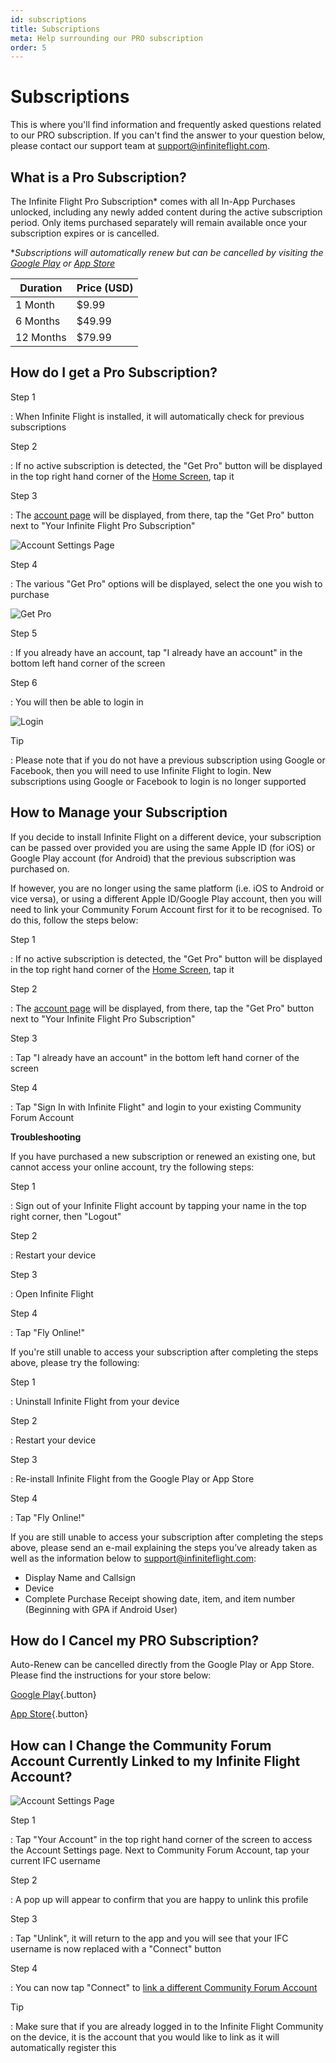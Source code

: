 ```yaml
---
id: subscriptions
title: Subscriptions
meta: Help surrounding our PRO subscription
order: 5
---
```




# Subscriptions

This is where you'll find information and frequently asked questions related to our PRO subscription. If you can't find the answer to your question below, please contact our support team at [support@infiniteflight.com](mailto:support@infiniteflight.com).



## What is a Pro Subscription?

The Infinite Flight Pro Subscription* comes with all In-App Purchases unlocked, including any newly added content during the active subscription period. Only items purchased separately will remain available once your subscription expires or is cancelled.



**Subscriptions will automatically renew but can be cancelled by visiting the [Google Play](https://support.google.com/googleplay/answer/7018481?co=GENIE.Platform%3DAndroid&hl=en) or [App Store](https://support.apple.com/en-gb/HT202039)*



| Duration  | Price (USD) |
| --------- | ----------- |
| 1 Month   | $9.99       |
| 6 Months  | $49.99      |
| 12 Months | $79.99      |



## How do I get a Pro Subscription?



Step 1

: When Infinite Flight is installed, it will automatically check for previous subscriptions



Step 2

: If no active subscription is detected, the "Get Pro" button will be displayed in the top right hand corner of the [Home Screen](/guide/getting-started/home-user-interface/home-screen#home-screen), tap it



Step 3

: The [account page](/guide/getting-started/home-user-interface/settings#account) will be displayed, from there, tap the "Get Pro" button next to "Your Infinite Flight Pro Subscription"



![Account Settings Page](_images/manual/frames/account.jpg)



Step 4

: The various "Get Pro" options will be displayed, select the one you wish to purchase



![Get Pro](_images/manual/frames/get-pro.jpg)



Step 5

: If you already have an account, tap "I already have an account" in the bottom left hand corner of the screen



Step 6

: You will then be able to login in 



![Login](_images/manual/frames/login.jpg)



Tip

: Please note that if you do not have a previous subscription using Google or Facebook, then you will need to use Infinite Flight to login. New subscriptions using Google or Facebook to login is no longer supported



## How to Manage your Subscription

If you decide to install Infinite Flight on a different device, your subscription can be passed over provided you are using the same Apple ID (for iOS) or Google Play account (for Android) that the previous subscription was purchased on.



If however, you are no longer using the same platform (i.e. iOS to Android or vice versa), or using a different Apple ID/Google Play account, then you will need to link your Community Forum Account first for it to be recognised. To do this, follow the steps below:



Step 1

: If no active subscription is detected, the "Get Pro" button will be displayed in the top right hand corner of the [Home Screen](/guide/getting-started/home-user-interface/home-screen#home-screen), tap it



Step 2

: The [account page](/guide/getting-started/home-user-interface/settings#account) will be displayed, from there, tap the "Get Pro" button next to "Your Infinite Flight Pro Subscription"



Step 3

: Tap "I already have an account" in the bottom left hand corner of the screen



Step 4

: Tap "Sign In with Infinite Flight" and login to your existing Community Forum Account



**Troubleshooting**

If you have purchased a new subscription or renewed an existing one, but cannot access your online account, try the following steps:



Step 1

: Sign out of your Infinite Flight account by tapping your name in the top right corner, then "Logout"



Step 2

: Restart your device



Step 3

: Open Infinite Flight



Step 4

: Tap "Fly Online!"



If you're still unable to access your subscription after completing the steps above, please try the following:



Step 1

: Uninstall Infinite Flight from your device



Step 2

: Restart your device



Step 3

: Re-install Infinite Flight from the Google Play or App Store 



Step 4

: Tap "Fly Online!"



If you are still unable to access your subscription after completing the steps above, please send an e-mail explaining the steps you’ve already taken as well as the information below to support@infiniteflight.com:

- Display Name and Callsign
- Device
- Complete Purchase Receipt showing date, item, and item number (Beginning with GPA if Android User)



## How do I Cancel my PRO Subscription? 

Auto-Renew can be cancelled directly from the Google Play or App Store. Please find the instructions for your store below:


[Google Play](https://support.google.com/googleplay/answer/7018481?co=GENIE.Platform%3DAndroid&hl=en){.button}


[App Store](https://support.apple.com/en-us/HT202039){.button}



## How can I Change the Community Forum Account Currently Linked to my Infinite Flight Account? 



![Account Settings Page](_images/manual/frames/account.jpg)



Step 1

: Tap "Your Account" in the top right hand corner of the screen to access the Account Settings page. Next to Community Forum Account, tap your current IFC username



Step 2

: A pop up will appear to confirm that you are happy to unlink this profile



Step 3

: Tap "Unlink", it will return to the app and you will see that your IFC username is now replaced with a "Connect" button



Step 4

: You can now tap "Connect" to [link a different Community Forum Account](/guide/getting-started/home-user-interface/user-profile#linking-community-forum-account)



Tip

: Make sure that if you are already logged in to the Infinite Flight Community on the device, it is the account that you would like to link as it will automatically register this
